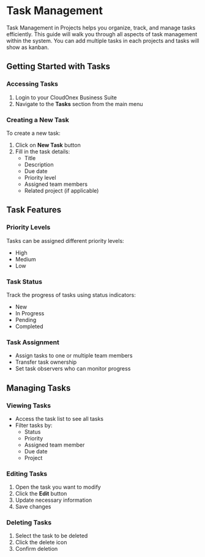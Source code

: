 # Task Management

Task Management in Projects helps you organize, track, and manage tasks efficiently. This guide will walk you through all aspects of task management within the system. You can add multiple tasks in each projects and tasks will show as kanban.

## Getting Started with Tasks

### Accessing Tasks

1.  Login to your CloudOnex Business Suite
2.  Navigate to the **Tasks** section from the main menu

### Creating a New Task

To create a new task:

1.  Click on **New Task** button
2.  Fill in the task details:
    - Title
    - Description
    - Due date
    - Priority level
    - Assigned team members
    - Related project (if applicable)

## Task Features

### Priority Levels

Tasks can be assigned different priority levels:

- High
- Medium
- Low

### Task Status

Track the progress of tasks using status indicators:

- New
- In Progress
- Pending
- Completed

### Task Assignment

- Assign tasks to one or multiple team members
- Transfer task ownership
- Set task observers who can monitor progress

## Managing Tasks

### Viewing Tasks

- Access the task list to see all tasks
- Filter tasks by:
  - Status
  - Priority
  - Assigned team member
  - Due date
  - Project

### Editing Tasks

1.  Open the task you want to modify
2.  Click the **Edit** button
3.  Update necessary information
4.  Save changes

### Deleting Tasks

1.  Select the task to be deleted
2.  Click the delete icon
3.  Confirm deletion
